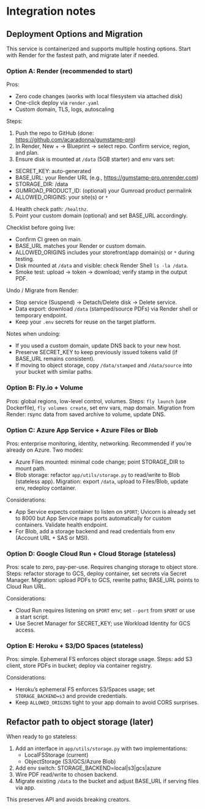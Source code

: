 # Integration notes

## Deployment Options and Migration

This service is containerized and supports multiple hosting options. Start with Render for the fastest path, and migrate later if needed.

### Option A: Render (recommended to start)

Pros:

- Zero code changes (works with local filesystem via attached disk)
- One-click deploy via `render.yaml`
- Custom domain, TLS, logs, autoscaling

Steps:

1. Push the repo to GitHub (done: <https://github.com/acaradonna/gumstamp-pro>)
2. In Render, New + → Blueprint → select repo. Confirm service, region, and plan.
3. Ensure disk is mounted at `/data` (5GB starter) and env vars set:

- SECRET_KEY: auto-generated
- BASE_URL: your Render URL (e.g., <https://gumstamp-pro.onrender.com>)
- STORAGE_DIR: /data
- GUMROAD_PRODUCT_ID: (optional) your Gumroad product permalink
- ALLOWED_ORIGINS: your site(s) or `*`

4. Health check path: `/healthz`.
5. Point your custom domain (optional) and set BASE_URL accordingly.

Checklist before going live:

- Confirm CI green on main.
- BASE_URL matches your Render or custom domain.
- ALLOWED_ORIGINS includes your storefront/app domain(s) or `*` during testing.
- Disk mounted at `/data` and visible: check Render Shell `ls -la /data`.
- Smoke test: upload → token → download; verify stamp in the output PDF.

Undo / Migrate from Render:

- Stop service (Suspend) → Detach/Delete disk → Delete service.
- Data export: download `/data` (stamped/source PDFs) via Render shell or temporary endpoint.
- Keep your `.env` secrets for reuse on the target platform.

Notes when undoing:

- If you used a custom domain, update DNS back to your new host.
- Preserve SECRET_KEY to keep previously issued tokens valid (if BASE_URL remains consistent).
- If moving to object storage, copy `/data/stamped` and `/data/source` into your bucket with similar paths.

### Option B: Fly.io + Volume

Pros: global regions, low-level control, volumes.
Steps: `fly launch` (use Dockerfile), `fly volumes create`, set env vars, map domain.
Migration from Render: rsync data from saved archive to volume, update DNS.

### Option C: Azure App Service + Azure Files or Blob

Pros: enterprise monitoring, identity, networking. Recommended if you’re already on Azure.
Two modes:

- Azure Files mounted: minimal code change; point STORAGE_DIR to mount path.
- Blob storage: refactor `app/utils/storage.py` to read/write to Blob (stateless app).
Migration: export `/data`, upload to Files/Blob, update env, redeploy container.

Considerations:

- App Service expects container to listen on `$PORT`; Uvicorn is already set to 8000 but App Service maps ports automatically for custom containers. Validate health endpoint.
- For Blob, add a storage backend and read credentials from env (Account URL + SAS or MSI).

### Option D: Google Cloud Run + Cloud Storage (stateless)

Pros: scale to zero, pay-per-use. Requires changing storage to object store.
Steps: refactor storage to GCS, deploy container, set secrets via Secret Manager.
Migration: upload PDFs to GCS, rewrite paths; BASE_URL points to Cloud Run URL.

Considerations:

- Cloud Run requires listening on `$PORT` env; set `--port` from `$PORT` or use a start script.
- Use Secret Manager for SECRET_KEY; use Workload Identity for GCS access.

### Option E: Heroku + S3/DO Spaces (stateless)

Pros: simple. Ephemeral FS enforces object storage usage.
Steps: add S3 client, store PDFs in bucket; deploy via container registry.

Considerations:

- Heroku’s ephemeral FS enforces S3/Spaces usage; set `STORAGE_BACKEND=s3` and provide credentials.
- Keep `ALLOWED_ORIGINS` tight to your app domain to avoid CORS surprises.

## Refactor path to object storage (later)

When ready to go stateless:

1. Add an interface in `app/utils/storage.py` with two implementations:
	- LocalFSStorage (current)
	- ObjectStorage (S3/GCS/Azure Blob)
2. Add env switch: STORAGE_BACKEND=local|s3|gcs|azure
3. Wire PDF read/write to chosen backend.
4. Migrate existing `/data` to the bucket and adjust BASE_URL if serving files via app.

This preserves API and avoids breaking creators.
